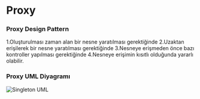 # Proxy
### Proxy Design Pattern
1.Oluşturulması zaman alan bir nesne yaratılması gerektiğinde
2.Uzaktan erişilerek bir nesne yaratılması gerektiğinde
3.Nesneye erişmeden önce bazı kontroller yapılması gerektiğinde
4.Nesneye erişimin kısıtlı olduğunda yararlı olabilir.

 ### Proxy UML Diyagramı
![Singleton UML](https://www.tutorialspoint.com/design_pattern/images/singleton_pattern_uml_diagram.jpg)
